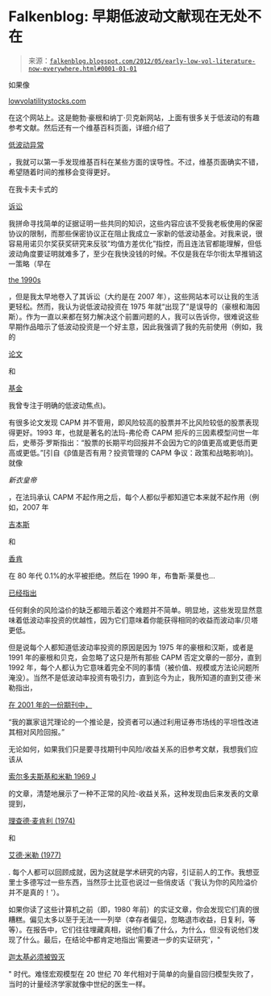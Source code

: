 <!--yml

category: 未分类

date: 2024-05-12 20:29:00

-->

# Falkenblog: 早期低波动文献现在无处不在

> 来源：[`falkenblog.blogspot.com/2012/05/early-low-vol-literature-now-everywhere.html#0001-01-01`](http://falkenblog.blogspot.com/2012/05/early-low-vol-literature-now-everywhere.html#0001-01-01)

如果像

[lowvolatilitystocks.com](http://www.lowvolatilitystocks.com/)

在这个网站上。这是鲍勃·豪根和纳丁·贝克新网站，上面有很多关于低波动的有趣参考文献。然后还有一个维基百科页面，详细介绍了

[低波动异常](http://en.wikipedia.org/wiki/Low_volatility_anomaly)

，我就可以第一手发现维基百科在某些方面的误导性。不过，维基页面确实不错，希望随着时间的推移会变得更好。

在我卡夫卡式的

[诉讼](http://www.efalken.com/papers/legaldocs.html)

我拼命寻找简单的证据证明一些共同的知识，这些内容应该不受我老板使用的保密协议的限制，而那些保密协议正在阻止我成立一家新的低波动基金。对我来说，很容易用诺贝尔奖获奖研究来反驳“均值方差优化”指控，而且连法官都能理解，但低波动角度要证明就难多了，至少在我快没钱的时候。不仅是我在华尔街太早推销这一策略（早在

[the 1990s](http://www.efalken.com/papers/Falkenfund.html)

，但是我太早地卷入了其诉讼（大约是在 2007 年），这些网站本可以让我的生活更轻松。然而，我认为说低波动投资在 1975 年就“出现了”是误导的（豪根和海因斯）。作为一直以来都在努力解决这个前置问题的人，我可以告诉你，很难说这些早期作品暗示了低波动投资是一个好主意，因此我强调了我的先前使用（例如，我的

[论文](http://www.efalken.com/papers/efdiss94.pdf)

和

[基金](http://www.efalken.com/papers/Falkenfund.html)

我曾专注于明确的低波动焦点)。

有很多论文发现 CAPM 并不管用，即风险较高的股票并不比风险较低的股票表现得更好。1993 年，也就是著名的法玛-弗伦奇 CAPM 拒斥的三因素模型问世一年后，史蒂芬·罗斯指出：“股票的长期平均回报并不会因为它的β值更高或更低而更高或更低。”[引自《β值是否有用？投资管理的 CAPM 争议：政策和战略影响》]。就像

*新衣皇帝*

，在法玛承认 CAPM 不起作用之后，每个人都似乎都知道它本来就不起作用（例如，2007 年

[吉本斯](http://www.sciencedirect.com/science/article/pii/0304405X82900289)

和

[香肯](http://www.sciencedirect.com/science/article/pii/0304405X85900029)

在 80 年代 0.1%的水平被拒绝。然后在 1990 年，布鲁斯·莱曼也…

[已经指出](http://www.sciencedirect.com/science/article/pii/030440769090094A)

任何剩余的风险溢价的缺乏都暗示着这个难题并不简单。明显地，这些发现显然意味着低波动率投资的优越性，因为它们意味着你能获得相同的收益而波动率/贝塔更低。

但是说每个人都知道低波动率投资的原因是因为 1975 年的豪根和汉斯，或者是 1991 年的豪根和贝克，会忽略了这只是所有那些 CAPM 否定文章的一部分，直到 1992 年，每个人都认为它意味着完全不同的事情（被价值、规模或方法论问题所淹没）。当然不是低波动率投资有吸引力，直到迄今为止，我所知道的直到艾德·米勒指出，

[在 2001 年的一份期刊中，](http://www.iijournals.com/doi/abs/10.3905/jpm.2001.319791)

“我的赢家诅咒理论的一个推论是，投资者可以通过利用证券市场线的平坦性改进其相对风险回报。”

无论如何，如果我们只是要寻找期刊中风险/收益关系的旧参考文献，我想我们应该从

[索尔多夫斯基和米勒 1969 J](http://www.jstor.org/discover/10.2307/2325344?uid=3739736&uid=2&uid=4&uid=3739256&sid=47699030221387)

的文章，清楚地展示了一种不正常的风险-收益关系，这种发现由后来发表的文章提到，

[理查德·麦肯利 (1974)](http://www.jstor.org/discover/10.2307/2978225?uid=3739736&uid=2&uid=4&uid=3739256&sid=47699030221387)

和

[艾德·米勒 (1977)](http://www.jstor.org/discover/10.2307/2326520?uid=3739736&uid=2&uid=4&uid=3739256&sid=47699030221387)

. 每个人都可以回顾成就，因为这就是学术研究的内容，引证前人的工作。我想亚里士多德写过一些东西，当然莎士比亚也说过一些俏皮话（'我认为你的风险溢价并不是真的！'）。

如果你读了这些计算机之前（即，1980 年前）的实证文章，你会发现它们真的很糟糕。偏见太多以至于无法一一列举（幸存者偏见，忽略退市收益，日复利，等等）。在报告中，它们往往埋藏真相，说他们看了什么，为什么，但没有说他们发现了什么。最后，在结论中都肯定地指出‘需要进一步的实证研究'，"

[迦太基必须被毁灭](http://en.wikipedia.org/wiki/Carthago_delenda_est)

" 时代。难怪宏观模型在 20 世纪 70 年代相对于简单的向量自回归模型失败了，当时的计量经济学家就像中世纪的医生一样。
